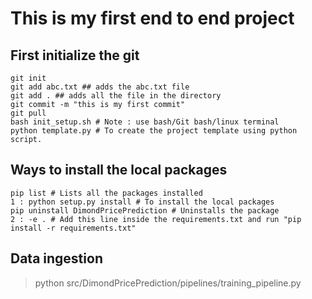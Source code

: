 # This is my first end to end project

## First initialize the git
```
git init     
git add abc.txt ## adds the abc.txt file     
git add . ## adds all the file in the directory    
git commit -m "this is my first commit"  
git pull     
bash init_setup.sh # Note : use bash/Git bash/linux terminal
python template.py # To create the project template using python script.
```
## Ways to install the local packages
```
pip list # Lists all the packages installed
1 : python setup.py install # To install the local packages
pip uninstall DimondPricePrediction # Uninstalls the package
2 : -e . # Add this line inside the requirements.txt and run "pip install -r requirements.txt"
```

## Data ingestion 
> python src/DimondPricePrediction/pipelines/training_pipeline.py

